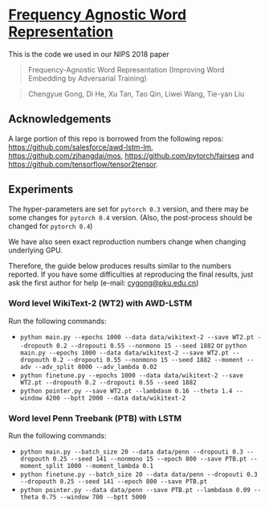 # [Frequency Agnostic Word Representation](https://arxiv.org/pdf/1809.06858.pdf)
This is the code we used in our NIPS 2018 paper 
>Frequency-Agnostic Word Representation (Improving Word Embedding by Adversarial Training)

>Chengyue Gong, Di He, Xu Tan, Tao Qin, Liwei Wang, Tie-yan Liu

## Acknowledgements

A large portion of this repo is borrowed from the following repos:
https://github.com/salesforce/awd-lstm-lm, https://github.com/zihangdai/mos, https://github.com/pytorch/fairseq and https://github.com/tensorflow/tensor2tensor.

## Experiments
The hyper-parameters are set for `pytorch 0.3` version, and there may be some changes for `pytorch 0.4` version. (Also, the post-process should be changed for `pytorch 0.4`)

We have also seen exact reproduction numbers change when changing underlying GPU.

Therefore, the guide below produces results similar to the numbers reported. If you have some difficulties at reproducing the final results, just ask the first author for help (e-mail: cygong@pku.edu.cn)

### Word level WikiText-2 (WT2) with AWD-LSTM
Run the following commands:

+ `python main.py --epochs 1000 --data data/wikitext-2 --save WT2.pt --dropouth 0.2 --dropouti 0.55 --nonmono 15 --seed 1882`
or `python main.py --epochs 1000 --data data/wikitext-2 --save WT2.pt --dropouth 0.2 --dropouti 0.55 --nonmono 15 --seed 1882 --moment --adv --adv_split 8000 --adv_lambda 0.02`
+ `python finetune.py --epochs 1000 --data data/wikitext-2 --save WT2.pt --dropouth 0.2 --dropouti 0.55 --seed 1882`
+ `python pointer.py --save WT2.pt --lambdasm 0.16 --theta 1.4 --window 4200 --bptt 2000 --data data/wikitext-2`

### Word level Penn Treebank (PTB) with LSTM
Run the following commands:

+ `python main.py --batch_size 20 --data data/penn --dropouti 0.3 --dropouth 0.25 --seed 141 --nonmono 15 --epoch 800 --save PTB.pt --moment_split 1000 --moment_lambda 0.1`
+ `python finetune.py --batch_size 20 --data data/penn --dropouti 0.3 --dropouth 0.25 --seed 141 --epoch 800 --save PTB.pt`
+ `python pointer.py --data data/penn --save PTB.pt --lambdasm 0.09 --theta 0.75 --window 700 --bptt 5000`

